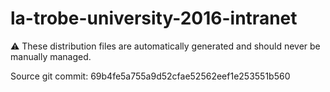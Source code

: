 # la-trobe-university-2016-intranet

:warning: These distribution files are automatically generated and should never be manually managed.

Source git commit: 69b4fe5a755a9d52cfae52562eef1e253551b560
